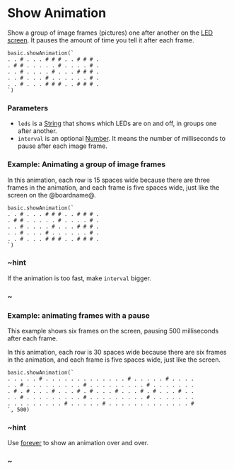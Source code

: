 # Show Animation

Show a group of image frames (pictures) one after another on the [LED screen](/device/screen). It pauses the amount of time you tell it after each frame.

```sig
basic.showAnimation(`
. . # . . . # # # . . # # # .
. # # . . . . . # . . . . # .
. . # . . . . # . . . # # # .
. . # . . . # . . . . . . # .
. . # . . . # # # . . # # # .
`)
```

### Parameters

* `leds` is a [String](/types/string) that shows which LEDs are on and off, in groups one after another.
* `interval` is an optional [Number](/types/number). It means the number of milliseconds to pause after each image frame.

### Example: Animating a group of image frames

In this animation, each row is 15 spaces wide because
there are three frames in the animation, and each frame is
five spaces wide, just like the screen on the @boardname@.

```blocks
basic.showAnimation(`
. . # . . . # # # . . # # # .
. # # . . . . . # . . . . # .
. . # . . . . # . . . # # # .
. . # . . . # . . . . . . # .
. . # . . . # # # . . # # # .
`)
```

### ~hint 

If the animation is too fast, make `interval` bigger.

### ~

### Example: animating frames with a pause

This example shows six frames on the screen, pausing 500 milliseconds after each frame.

In this animation, each row is 30 spaces wide because
there are six frames in the animation, and each frame is
five spaces wide, just like the screen.

```blocks
basic.showAnimation(`
. . . . . # . . . . . . . . . . . . . # . . . . . # . . . .
. . # . . . . . . . . . # . . . . . . . . . # . . . . . . .
. # . # . . . # . . . # . # . . . # . . . # . # . . . # . .
. . # . . . . . . . . . # . . . . . . . . . # . . . . . . .
. . . . . . . . . # . . . . . # . . . . . . . . . . . . . #
`, 500)
```

### ~hint 

Use [forever](/reference/basic/forever) to show an animation over and over.

### ~
